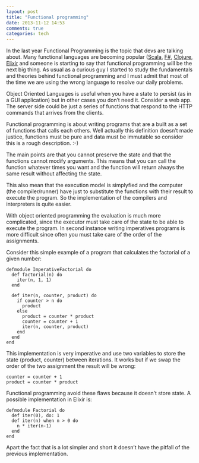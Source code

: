 ```yaml
---
layout: post
title: "Functional programming"
date: 2013-11-12 14:53
comments: true
categories: tech
---
```


In the last year Functional Programming is the topic that devs are talking about. Many functional languages are becoming popular ([Scala](http://www.scala-lang.org/), [F#](http://www.tryfsharp.org/), [Clojure](http://clojure.org/), [Elixir](http://elixir-lang.org/) and someone is starting to say that functional programming will be the next big thing.
As usual as a curious guy I started to study the fundamentals and theories behind functional programming and I must admit that most of the time we are using the wrong language to resolve our daily problems.

Object Oriented Languages is useful when you have a state to persist (as in a GUI application)  but in other cases you don’t need it. Consider a web app. The server side could be just a series of functions that respond to the HTTP commands that arrives from the clients.

Functional programming is about writing programs that are a built as a set of functions that calls each others. Well actually this definition doesn’t made justice, functions must be pure and data must be immutable so consider this is a rough description. :-)

The main points are that you cannot preserve the state and that the functions cannot modify arguments. This means that you can call the function whatever times you want and the function will return always the same result without affecting the state.

This also mean that the execution model is simplyfied and the computer (the compiler/runner) have just to substitute the functions with their result to execute the program. So the implementation of the compilers and interpreters is quite easier.

With object oriented programming the evaluation is much more complicated, since the executor must take care of the state to be able to execute the program.
In second instance writing imperatives programs is more difficult since often you must take care of the order of the assignments.

Consider this simple example of a program that calculates the factorial of a given number:


    defmodule ImperativeFactorial do
      def factorial(n) do
        iter(n, 1, 1)
      end

      def iter(n, counter, product) do
        if counter > n do
          product
        else
          product = counter * product
          counter = counter + 1
          iter(n, counter, product)
        end
      end
    end  

This implementation is very imperative and use two variables to store the state (product, counter) between iterations. It works but if we swap the order of the two assignment the result will be wrong:

    counter = counter + 1 
    product = counter * product

Functional programming avoid these flaws because it doesn’t store state. A possible implementation in Elixir is: 


    defmodule Factorial do
      def iter(0), do: 1
      def iter(n) when n > 0 do
        n * iter(n-1)
      end
    end

Apart the fact that is a lot simpler and short it doesn’t have the pitfall of the previous implementation.